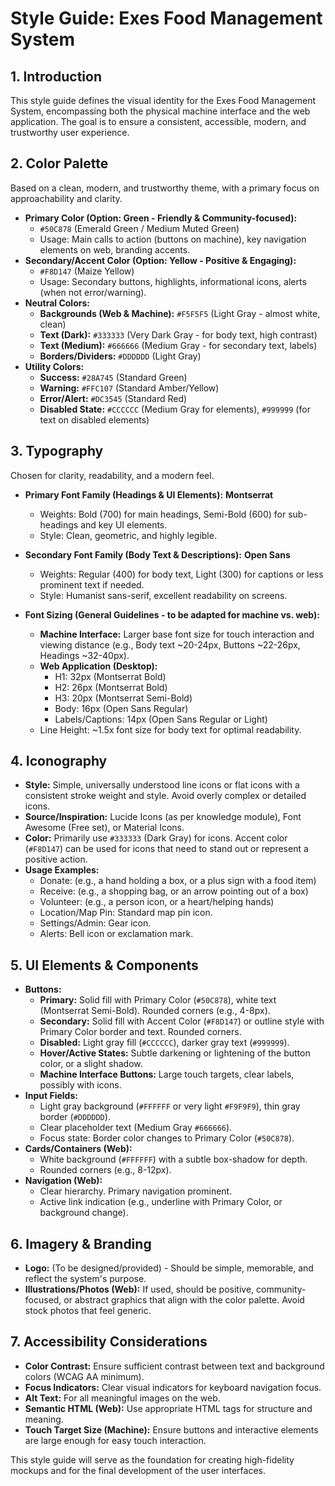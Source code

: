 # Style Guide: Exes Food Management System

## 1. Introduction

This style guide defines the visual identity for the Exes Food Management System, encompassing both the physical machine interface and the web application. The goal is to ensure a consistent, accessible, modern, and trustworthy user experience.

## 2. Color Palette

Based on a clean, modern, and trustworthy theme, with a primary focus on approachability and clarity.

*   **Primary Color (Option: Green - Friendly & Community-focused):**
    *   `#50C878` (Emerald Green / Medium Muted Green)
    *   Usage: Main calls to action (buttons on machine), key navigation elements on web, branding accents.
*   **Secondary/Accent Color (Option: Yellow - Positive & Engaging):**
    *   `#F8D147` (Maize Yellow)
    *   Usage: Secondary buttons, highlights, informational icons, alerts (when not error/warning).
*   **Neutral Colors:**
    *   **Backgrounds (Web & Machine):** `#F5F5F5` (Light Gray - almost white, clean)
    *   **Text (Dark):** `#333333` (Very Dark Gray - for body text, high contrast)
    *   **Text (Medium):** `#666666` (Medium Gray - for secondary text, labels)
    *   **Borders/Dividers:** `#DDDDDD` (Light Gray)
*   **Utility Colors:**
    *   **Success:** `#28A745` (Standard Green)
    *   **Warning:** `#FFC107` (Standard Amber/Yellow)
    *   **Error/Alert:** `#DC3545` (Standard Red)
    *   **Disabled State:** `#CCCCCC` (Medium Gray for elements), `#999999` (for text on disabled elements)

## 3. Typography

Chosen for clarity, readability, and a modern feel.

*   **Primary Font Family (Headings & UI Elements):** **Montserrat**
    *   Weights: Bold (700) for main headings, Semi-Bold (600) for sub-headings and key UI elements.
    *   Style: Clean, geometric, and highly legible.
*   **Secondary Font Family (Body Text & Descriptions):** **Open Sans**
    *   Weights: Regular (400) for body text, Light (300) for captions or less prominent text if needed.
    *   Style: Humanist sans-serif, excellent readability on screens.

*   **Font Sizing (General Guidelines - to be adapted for machine vs. web):**
    *   **Machine Interface:** Larger base font size for touch interaction and viewing distance (e.g., Body text ~20-24px, Buttons ~22-26px, Headings ~32-40px).
    *   **Web Application (Desktop):**
        *   H1: 32px (Montserrat Bold)
        *   H2: 26px (Montserrat Bold)
        *   H3: 20px (Montserrat Semi-Bold)
        *   Body: 16px (Open Sans Regular)
        *   Labels/Captions: 14px (Open Sans Regular or Light)
    *   Line Height: ~1.5x font size for body text for optimal readability.

## 4. Iconography

*   **Style:** Simple, universally understood line icons or flat icons with a consistent stroke weight and style. Avoid overly complex or detailed icons.
*   **Source/Inspiration:** Lucide Icons (as per knowledge module), Font Awesome (Free set), or Material Icons.
*   **Color:** Primarily use `#333333` (Dark Gray) for icons. Accent color (`#F8D147`) can be used for icons that need to stand out or represent a positive action.
*   **Usage Examples:**
    *   Donate: (e.g., a hand holding a box, or a plus sign with a food item)
    *   Receive: (e.g., a shopping bag, or an arrow pointing out of a box)
    *   Volunteer: (e.g., a person icon, or a heart/helping hands)
    *   Location/Map Pin: Standard map pin icon.
    *   Settings/Admin: Gear icon.
    *   Alerts: Bell icon or exclamation mark.

## 5. UI Elements & Components

*   **Buttons:**
    *   **Primary:** Solid fill with Primary Color (`#50C878`), white text (Montserrat Semi-Bold). Rounded corners (e.g., 4-8px).
    *   **Secondary:** Solid fill with Accent Color (`#F8D147`) or outline style with Primary Color border and text. Rounded corners.
    *   **Disabled:** Light gray fill (`#CCCCCC`), darker gray text (`#999999`).
    *   **Hover/Active States:** Subtle darkening or lightening of the button color, or a slight shadow.
    *   **Machine Interface Buttons:** Large touch targets, clear labels, possibly with icons.
*   **Input Fields:**
    *   Light gray background (`#FFFFFF` or very light `#F9F9F9`), thin gray border (`#DDDDDD`).
    *   Clear placeholder text (Medium Gray `#666666`).
    *   Focus state: Border color changes to Primary Color (`#50C878`).
*   **Cards/Containers (Web):**
    *   White background (`#FFFFFF`) with a subtle box-shadow for depth.
    *   Rounded corners (e.g., 8-12px).
*   **Navigation (Web):**
    *   Clear hierarchy. Primary navigation prominent.
    *   Active link indication (e.g., underline with Primary Color, or background change).

## 6. Imagery & Branding

*   **Logo:** (To be designed/provided) - Should be simple, memorable, and reflect the system's purpose.
*   **Illustrations/Photos (Web):** If used, should be positive, community-focused, or abstract graphics that align with the color palette. Avoid stock photos that feel generic.

## 7. Accessibility Considerations

*   **Color Contrast:** Ensure sufficient contrast between text and background colors (WCAG AA minimum).
*   **Focus Indicators:** Clear visual indicators for keyboard navigation focus.
*   **Alt Text:** For all meaningful images on the web.
*   **Semantic HTML (Web):** Use appropriate HTML tags for structure and meaning.
*   **Touch Target Size (Machine):** Ensure buttons and interactive elements are large enough for easy touch interaction.

This style guide will serve as the foundation for creating high-fidelity mockups and for the final development of the user interfaces.

